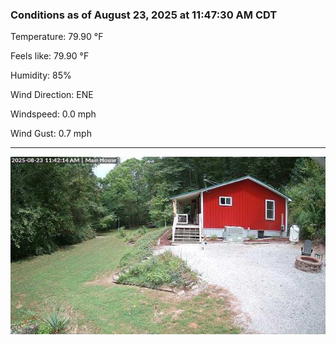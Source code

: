 ### Conditions as of August 23, 2025 at 11:47:30 AM CDT 

Temperature: 79.90 &deg;F

Feels like: 79.90 &deg;F

Humidity: 85%

Wind Direction: ENE

Windspeed: 0.0 mph

Wind Gust: 0.7 mph

---

<img src="./images/latest.jpeg"/>

